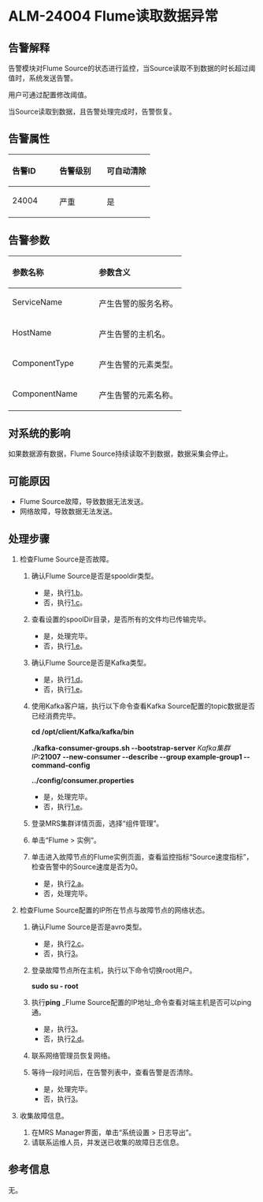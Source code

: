 # ALM-24004 Flume读取数据异常<a name="alm_24004"></a>

## 告警解释<a name="zh-cn_topic_0191813945_section19665522175625"></a>

告警模块对Flume Source的状态进行监控，当Source读取不到数据的时长超过阈值时，系统发送告警。

用户可通过配置修改阈值。

当Source读取到数据，且告警处理完成时，告警恢复。

## 告警属性<a name="zh-cn_topic_0191813945_section42254989175625"></a>

<a name="zh-cn_topic_0191813945_table102091175625"></a>
<table><thead align="left"><tr id="zh-cn_topic_0191813945_row31905194175625"><th class="cellrowborder" valign="top" width="33.33333333333333%" id="mcps1.1.4.1.1"><p id="zh-cn_topic_0191813945_p34183898175625"><a name="zh-cn_topic_0191813945_p34183898175625"></a><a name="zh-cn_topic_0191813945_p34183898175625"></a><strong id="zh-cn_topic_0191813945_b39219631175625"><a name="zh-cn_topic_0191813945_b39219631175625"></a><a name="zh-cn_topic_0191813945_b39219631175625"></a>告警ID</strong></p>
</th>
<th class="cellrowborder" valign="top" width="33.33333333333333%" id="mcps1.1.4.1.2"><p id="zh-cn_topic_0191813945_p22673543175625"><a name="zh-cn_topic_0191813945_p22673543175625"></a><a name="zh-cn_topic_0191813945_p22673543175625"></a><strong id="zh-cn_topic_0191813945_b2735300175625"><a name="zh-cn_topic_0191813945_b2735300175625"></a><a name="zh-cn_topic_0191813945_b2735300175625"></a>告警级别</strong></p>
</th>
<th class="cellrowborder" valign="top" width="33.33333333333333%" id="mcps1.1.4.1.3"><p id="zh-cn_topic_0191813945_p20232782175625"><a name="zh-cn_topic_0191813945_p20232782175625"></a><a name="zh-cn_topic_0191813945_p20232782175625"></a><strong id="zh-cn_topic_0191813945_b47877317175625"><a name="zh-cn_topic_0191813945_b47877317175625"></a><a name="zh-cn_topic_0191813945_b47877317175625"></a>可自动清除</strong></p>
</th>
</tr>
</thead>
<tbody><tr id="zh-cn_topic_0191813945_row52857467175625"><td class="cellrowborder" valign="top" width="33.33333333333333%" headers="mcps1.1.4.1.1 "><p id="zh-cn_topic_0191813945_p9444863162919"><a name="zh-cn_topic_0191813945_p9444863162919"></a><a name="zh-cn_topic_0191813945_p9444863162919"></a>24004</p>
</td>
<td class="cellrowborder" valign="top" width="33.33333333333333%" headers="mcps1.1.4.1.2 "><p id="zh-cn_topic_0191813945_p26836421162919"><a name="zh-cn_topic_0191813945_p26836421162919"></a><a name="zh-cn_topic_0191813945_p26836421162919"></a>严重</p>
</td>
<td class="cellrowborder" valign="top" width="33.33333333333333%" headers="mcps1.1.4.1.3 "><p id="zh-cn_topic_0191813945_p26266529162919"><a name="zh-cn_topic_0191813945_p26266529162919"></a><a name="zh-cn_topic_0191813945_p26266529162919"></a>是</p>
</td>
</tr>
</tbody>
</table>

## 告警参数<a name="zh-cn_topic_0191813945_section27218191175625"></a>

<a name="zh-cn_topic_0191813945_table57189892175625"></a>
<table><thead align="left"><tr id="zh-cn_topic_0191813945_row20832688175625"><th class="cellrowborder" valign="top" width="50%" id="mcps1.1.3.1.1"><p id="zh-cn_topic_0191813945_p9726186175625"><a name="zh-cn_topic_0191813945_p9726186175625"></a><a name="zh-cn_topic_0191813945_p9726186175625"></a><strong id="zh-cn_topic_0191813945_b20426813175625"><a name="zh-cn_topic_0191813945_b20426813175625"></a><a name="zh-cn_topic_0191813945_b20426813175625"></a>参数名称</strong></p>
</th>
<th class="cellrowborder" valign="top" width="50%" id="mcps1.1.3.1.2"><p id="zh-cn_topic_0191813945_p43959148175625"><a name="zh-cn_topic_0191813945_p43959148175625"></a><a name="zh-cn_topic_0191813945_p43959148175625"></a><strong id="zh-cn_topic_0191813945_b60088019175625"><a name="zh-cn_topic_0191813945_b60088019175625"></a><a name="zh-cn_topic_0191813945_b60088019175625"></a>参数含义</strong></p>
</th>
</tr>
</thead>
<tbody><tr id="zh-cn_topic_0191813945_row35291346175625"><td class="cellrowborder" valign="top" width="50%" headers="mcps1.1.3.1.1 "><p id="zh-cn_topic_0191813945_p15769878162931"><a name="zh-cn_topic_0191813945_p15769878162931"></a><a name="zh-cn_topic_0191813945_p15769878162931"></a>ServiceName</p>
</td>
<td class="cellrowborder" valign="top" width="50%" headers="mcps1.1.3.1.2 "><p id="zh-cn_topic_0191813945_p2291730162931"><a name="zh-cn_topic_0191813945_p2291730162931"></a><a name="zh-cn_topic_0191813945_p2291730162931"></a>产生告警的服务名称。</p>
</td>
</tr>
<tr id="zh-cn_topic_0191813945_row54265439175625"><td class="cellrowborder" valign="top" width="50%" headers="mcps1.1.3.1.1 "><p id="zh-cn_topic_0191813945_p60058435162931"><a name="zh-cn_topic_0191813945_p60058435162931"></a><a name="zh-cn_topic_0191813945_p60058435162931"></a>HostName</p>
</td>
<td class="cellrowborder" valign="top" width="50%" headers="mcps1.1.3.1.2 "><p id="zh-cn_topic_0191813945_p32895061162931"><a name="zh-cn_topic_0191813945_p32895061162931"></a><a name="zh-cn_topic_0191813945_p32895061162931"></a>产生告警的主机名。</p>
</td>
</tr>
<tr id="zh-cn_topic_0191813945_row5894265175625"><td class="cellrowborder" valign="top" width="50%" headers="mcps1.1.3.1.1 "><p id="zh-cn_topic_0191813945_p22635261162931"><a name="zh-cn_topic_0191813945_p22635261162931"></a><a name="zh-cn_topic_0191813945_p22635261162931"></a>ComponentType</p>
</td>
<td class="cellrowborder" valign="top" width="50%" headers="mcps1.1.3.1.2 "><p id="zh-cn_topic_0191813945_p21516863162931"><a name="zh-cn_topic_0191813945_p21516863162931"></a><a name="zh-cn_topic_0191813945_p21516863162931"></a>产生告警的元素类型。</p>
</td>
</tr>
<tr id="zh-cn_topic_0191813945_row30712252162928"><td class="cellrowborder" valign="top" width="50%" headers="mcps1.1.3.1.1 "><p id="zh-cn_topic_0191813945_p49428385162931"><a name="zh-cn_topic_0191813945_p49428385162931"></a><a name="zh-cn_topic_0191813945_p49428385162931"></a>ComponentName</p>
</td>
<td class="cellrowborder" valign="top" width="50%" headers="mcps1.1.3.1.2 "><p id="zh-cn_topic_0191813945_p44276286162931"><a name="zh-cn_topic_0191813945_p44276286162931"></a><a name="zh-cn_topic_0191813945_p44276286162931"></a>产生告警的元素名称。</p>
</td>
</tr>
</tbody>
</table>

## 对系统的影响<a name="zh-cn_topic_0191813945_section23922301175625"></a>

如果数据源有数据，Flume Source持续读取不到数据，数据采集会停止。

## 可能原因<a name="zh-cn_topic_0191813945_section58162349175625"></a>

-   Flume Source故障，导致数据无法发送。
-   网络故障，导致数据无法发送。

## 处理步骤<a name="zh-cn_topic_0191813945_section51182191175625"></a>

1.  检查Flume Source是否故障。
    1.  确认Flume Source是否是spooldir类型。
        -   是，执行[1.b](#zh-cn_topic_0191813945_li57424576173633)。
        -   否，执行[1.c](#zh-cn_topic_0191813945_li27889489173633)。

    2.  <a name="zh-cn_topic_0191813945_li57424576173633"></a>查看设置的spoolDir目录，是否所有的文件均已传输完毕。
        -   是，处理完毕。
        -   否，执行[1.e](#zh-cn_topic_0191813945_li1487713813414)。

    3.  <a name="zh-cn_topic_0191813945_li27889489173633"></a>确认Flume Source是否是Kafka类型。
        -   是，执行[1.d](#zh-cn_topic_0191813945_li35944619173633)。
        -   否，执行[1.e](#zh-cn_topic_0191813945_li1487713813414)。

    4.  <a name="zh-cn_topic_0191813945_li35944619173633"></a>使用Kafka客户端，执行以下命令查看Kafka Source配置的topic数据是否已经消费完毕。

        **cd /opt/client/Kafka/kafka/bin**

        **./kafka-consumer-groups.sh --bootstrap-server** _Kafka集群IP_**:21007** **--new-consumer --describe --group example-group1 --command-config**

        **../config/consumer.properties**

        -   是，处理完毕。
        -   否，执行[1.e](#zh-cn_topic_0191813945_li1487713813414)。

    5.  <a name="zh-cn_topic_0191813945_li1487713813414"></a>登录MRS集群详情页面，选择“组件管理”。
    6.  单击“Flume  \>  实例“。
    7.  单击进入故障节点的Flume实例页面，查看监控指标“Source速度指标”，检查告警中的Source速度是否为0。
        -   是，执行[2.a](#zh-cn_topic_0191813945_li39514043173729)。
        -   否，处理完毕。

2.  检查Flume Source配置的IP所在节点与故障节点的网络状态。
    1.  <a name="zh-cn_topic_0191813945_li39514043173729"></a>确认Flume Source是否是avro类型。
        -   是，执行[2.c](#zh-cn_topic_0191813945_li52369777173729)。
        -   否，执行[3](#zh-cn_topic_0191813945_li572522141314)。

    2.  登录故障节点所在主机，执行以下命令切换root用户。

        **sudo su - root**

    3.  <a name="zh-cn_topic_0191813945_li52369777173729"></a>执行**ping** _Flume Source配置的IP地址_命令查看对端主机是否可以ping通。
        -   是，执行[3](#zh-cn_topic_0191813945_li572522141314)。
        -   否，执行[2.d](#zh-cn_topic_0191813945_li27478632173729)。

    4.  <a name="zh-cn_topic_0191813945_li27478632173729"></a>联系网络管理员恢复网络。
    5.  等待一段时间后，在告警列表中，查看告警是否清除。
        -   是，处理完毕。
        -   否，执行[3](#zh-cn_topic_0191813945_li572522141314)。

3.  <a name="zh-cn_topic_0191813945_li572522141314"></a>收集故障信息。
    1.  在MRS Manager界面，单击“系统设置 \> 日志导出”。
    2.  请联系运维人员，并发送已收集的故障日志信息。


## 参考信息<a name="zh-cn_topic_0191813945_section20269844175625"></a>

无。

